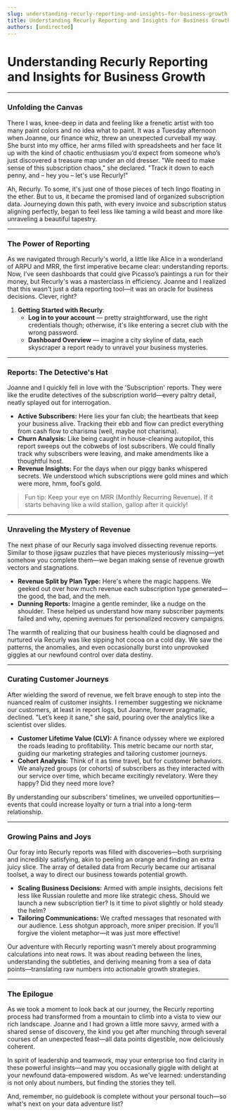 ```yaml
---
slug: understanding-recurly-reporting-and-insights-for-business-growth
title: Understanding Recurly Reporting and Insights for Business Growth
authors: [undirected]
---
```



# Understanding Recurly Reporting and Insights for Business Growth

---

### Unfolding the Canvas

There I was, knee-deep in data and feeling like a frenetic artist with too many paint colors and no idea what to paint. It was a Tuesday afternoon when Joanne, our finance whiz, threw an unexpected curveball my way. She burst into my office, her arms filled with spreadsheets and her face lit up with the kind of chaotic enthusiasm you’d expect from someone who’s just discovered a treasure map under an old dresser. "We need to make sense of this subscription chaos," she declared. "Track it down to each penny, and – hey you – let's use Recurly!"

Ah, Recurly. To some, it's just one of those pieces of tech lingo floating in the ether. But to us, it became the promised land of organized subscription data. Journeying down this path, with every invoice and subscription status aligning perfectly, began to feel less like taming a wild beast and more like unraveling a beautiful tapestry.

---

### The Power of Reporting

As we navigated through Recurly's world, a little like Alice in a wonderland of ARPU and MRR, the first imperative became clear: understanding reports. Now, I’ve seen dashboards that could give Picasso’s paintings a run for their money, but Recurly's was a masterclass in efficiency. Joanne and I realized that this wasn't just a data reporting tool—it was an oracle for business decisions. Clever, right?

1. **Getting Started with Recurly**:
   - **Log in to your account** — pretty straightforward, use the right credentials though; otherwise, it's like entering a secret club with the wrong password.
   - **Dashboard Overview** — imagine a city skyline of data, each skyscraper a report ready to unravel your business mysteries.

---

### Reports: The Detective's Hat

Joanne and I quickly fell in love with the 'Subscription' reports. They were like the erudite detectives of the subscription world—every paltry detail, neatly splayed out for interrogation.

- **Active Subscribers:** Here lies your fan club; the heartbeats that keep your business alive. Tracking their ebb and flow can predict everything from cash flow to charisma (well, maybe not charisma).
- **Churn Analysis:** Like being caught in house-cleaning autopilot, this report sweeps out the cobwebs of lost subscribers. We could finally track why subscribers were leaving, and make amendments like a thoughtful host.
- **Revenue Insights:** For the days when our piggy banks whispered secrets. We understood which subscriptions were gold mines and which were more, hmm, fool’s gold.

> Fun tip: Keep your eye on MRR (Monthly Recurring Revenue). If it starts behaving like a wild stallion, gallop after it quickly!

---

### Unraveling the Mystery of Revenue

The next phase of our Recurly saga involved dissecting revenue reports. Similar to those jigsaw puzzles that have pieces mysteriously missing—yet somehow you complete them—we began making sense of revenue growth vectors and stagnations.

- **Revenue Split by Plan Type:** Here's where the magic happens. We geeked out over how much revenue each subscription type generated—the good, the bad, and the meh.
- **Dunning Reports:** Imagine a gentle reminder, like a nudge on the shoulder. These helped us understand how many subscriber payments failed and why, opening avenues for personalized recovery campaigns.

The warmth of realizing that our business health could be diagnosed and nurtured via Recurly was like sipping hot cocoa on a cold day. We saw the patterns, the anomalies, and even occasionally burst into unprovoked giggles at our newfound control over data destiny.

---

### Curating Customer Journeys

After wielding the sword of revenue, we felt brave enough to step into the nuanced realm of customer insights. I remember suggesting we nickname our customers, at least in report logs, but Joanne, forever pragmatic, declined. "Let’s keep it sane," she said, pouring over the analytics like a scientist over slides.

- **Customer Lifetime Value (CLV):** A finance odyssey where we explored the roads leading to profitability. This metric became our north star, guiding our marketing strategies and tailoring customer journeys.
- **Cohort Analysis:** Think of it as time travel, but for customer behaviors. We analyzed groups (or cohorts) of subscribers as they interacted with our service over time, which became excitingly revelatory. Were they happy? Did they need more love?

By understanding our subscribers' timelines, we unveiled opportunities—events that could increase loyalty or turn a trial into a long-term relationship.

---

### Growing Pains and Joys

Our foray into Recurly reports was filled with discoveries—both surprising and incredibly satisfying, akin to peeling an orange and finding an extra juicy slice. The array of detailed data from Recurly became our artisanal toolset, a way to direct our business towards potential growth.

- **Scaling Business Decisions:** Armed with ample insights, decisions felt less like Russian roulette and more like strategic chess. Should we launch a new subscription tier? Is it time to pivot slightly or hold steady the helm?
- **Tailoring Communications:** We crafted messages that resonated with our audience. Less shotgun approach, more sniper precision. If you’ll forgive the violent metaphor—it was just more effective!

Our adventure with Recurly reporting wasn't merely about programming calculations into neat rows. It was about reading between the lines, understanding the subtleties, and deriving meaning from a sea of data points—translating raw numbers into actionable growth strategies.

---

### The Epilogue

As we took a moment to look back at our journey, the Recurly reporting process had transformed from a mountain to climb into a vista to view our rich landscape. Joanne and I had grown a little more savvy, armed with a shared sense of discovery, the kind you get after munching through several courses of an unexpected feast—all data points digestible, now deliciously coherent. 

In spirit of leadership and teamwork, may your enterprise too find clarity in these powerful insights—and may you occasionally giggle with delight at your newfound data-empowered wisdom. As we've learned: understanding is not only about numbers, but finding the stories they tell.

And, remember, no guidebook is complete without your personal touch—so what's next on your data adventure list?